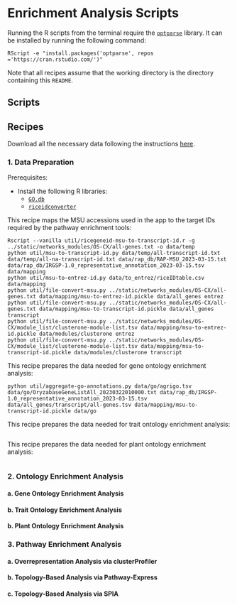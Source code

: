 # Enrichment Analysis Scripts

Running the R scripts from the terminal require the [`optparse`](https://cran.r-project.org/web/packages/optparse/index.html) library. It can be installed by running the following command:

```
RScript -e "install.packages('optparse', repos ='https://cran.rstudio.com/')"
```

Note that all recipes assume that the working directory is the directory containing this `README`.

## Scripts

## Recipes

Download all the necessary data following the instructions [here](https://github.com/bioinfodlsu/rice-pilaf/blob/main/docs/Data_sources.md#enrichment-analysis).

### 1. Data Preparation

Prerequisites:

-   Install the following R libraries:
    -   [`GO.db`](https://bioconductor.org/packages/release/data/annotation/html/GO.db.html)
    -   [`riceidconverter`](https://cran.r-project.org/web/packages/riceidconverter/index.html)

This recipe maps the MSU accessions used in the app to the target IDs required by the pathway enrichment tools:

```
Rscript --vanilla util/ricegeneid-msu-to-transcript-id.r -g ../static/networks_modules/OS-CX/all-genes.txt -o data/temp
python util/msu-to-transcript-id.py data/temp/all-transcript-id.txt data/temp/all-na-transcript-id.txt data/rap_db/RAP-MSU_2023-03-15.txt data/rap_db/IRGSP-1.0_representative_annotation_2023-03-15.tsv data/mapping
python util/msu-to-entrez-id.py data/to_entrez/riceIDtable.csv data/mapping
python util/file-convert-msu.py ../static/networks_modules/OS-CX/all-genes.txt data/mapping/msu-to-entrez-id.pickle data/all_genes entrez
python util/file-convert-msu.py ../static/networks_modules/OS-CX/all-genes.txt data/mapping/msu-to-transcript-id.pickle data/all_genes transcript
python util/file-convert-msu.py ../static/networks_modules/OS-CX/module_list/clusterone-module-list.tsv data/mapping/msu-to-entrez-id.pickle data/modules/clusterone entrez
python util/file-convert-msu.py ../static/networks_modules/OS-CX/module_list/clusterone-module-list.tsv data/mapping/msu-to-transcript-id.pickle data/modules/clusterone transcript
```

This recipe prepares the data needed for gene ontology enrichment analysis:

```
python util/aggregate-go-annotations.py data/go/agrigo.tsv data/go/OryzabaseGeneListAll_20230322010000.txt data/rap_db/IRGSP-1.0_representative_annotation_2023-03-15.tsv data/all_genes/transcript/all-genes.tsv data/mapping/msu-to-transcript-id.pickle data/go
```

This recipe prepares the data needed for trait ontology enrichment analysis:

```
```

This recipe prepares the data needed for plant ontology enrichment analysis:

```
```

### 2. Ontology Enrichment Analysis

#### a. Gene Ontology Enrichment Analysis

#### b. Trait Ontology Enrichment Analysis

#### b. Plant Ontology Enrichment Analysis

### 3. Pathway Enrichment Analysis

#### a. Overrepresentation Analysis via clusterProfiler

#### b. Topology-Based Analysis via Pathway-Express

#### c. Topology-Based Analysis via SPIA
